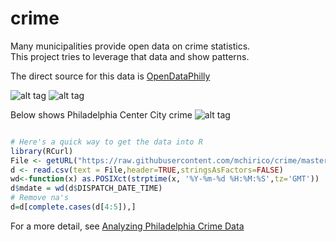 # crime
Many municipalities provide open data on crime statistics.  
This project tries to leverage that data and show patterns. 


The direct source for this data is
[OpenDataPhilly](https://www.opendataphilly.org/dataset/philadelphia-police-part-one-crime-incidents)



![alt tag](https://github.com/mchirico/crime/blob/master/images/cheltenhamPhillyRedBig.gif)
![alt tag](https://github.com/mchirico/crime/blob/master/images/cheltenhamPhilly.gif)




Below shows Philadelphia Center City crime
![alt tag](https://github.com/mchirico/crime/blob/master/images/crimePhillyCC.gif)


```r

# Here's a quick way to get the data into R
library(RCurl)
File <- getURL("https://raw.githubusercontent.com/mchirico/crime/master/data/philly_crime.csv")
d <- read.csv(text = File,header=TRUE,stringsAsFactors=FALSE)
wd<-function(x) as.POSIXct(strptime(x, '%Y-%m-%d %H:%M:%S',tz='GMT'))
d$mdate = wd(d$DISPATCH_DATE_TIME)
# Remove na's
d=d[complete.cases(d[4:5]),]


```

For a more detail, see 
[Analyzing Philadelphia Crime Data](https://github.com/mchirico/crime/wiki/Analyzing-Philadelphia-Crime-Data)

